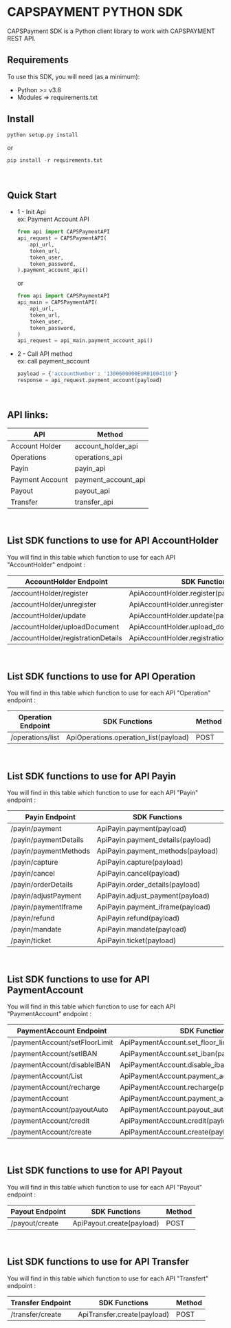 CAPSPAYMENT PYTHON SDK
=================================================

CAPSPayment SDK is a Python client library to work with CAPSPAYMENT REST API.
&nbsp;

Requirements
-------------------------------------------------
To use this SDK, you will need (as a minimum):
* Python >= v3.8
* Modules => requirements.txt
&nbsp;

Install
-------------------------------------------------
```python
python setup.py install  
```

or 
```python
pip install -r requirements.txt  
```
&nbsp;

Quick Start
-------------------------------------------------

* 1 - Init Api  
    ex: Payment Account API  

    ```python
    from api import CAPSPaymentAPI  
    api_request = CAPSPaymentAPI(
        api_url,
        token_url,
        token_user,
        token_password,
    ).payment_account_api()
    ```
    or

    ```python
    from api import CAPSPaymentAPI  
    api_main = CAPSPaymentAPI(
        api_url,
        token_url,
        token_user,
        token_password,
    )
    api_request = api_main.payment_account_api()
    ```

* 2 - Call API method  
    ex: call payment_account  
    ```python
    payload = {'accountNumber': '1300600000EUR01004110'}  
    response = api_request.payment_account(payload)  
    ```
&nbsp;

API links:
-------------------------------------------------

| API | Method
| ----------- | ----------- |
| Account Holder | account_holder_api
| Operations | operations_api
| Payin | payin_api
| Payment Account | payment_account_api
| Payout | payout_api
| Transfer | transfer_api

&nbsp;

List SDK functions to use for API AccountHolder
-------------------------------------------------

You will find in this table which function to use for each API "AccountHolder" endpoint :

| AccountHolder Endpoint      | SDK Functions | Method
| ----------- | ----------- | ----------- |
| /accountHolder/register      | ApiAccountHolder.register(payload)       | POST
| /accountHolder/unregister      | ApiAccountHolder.unregister(payload)       | POST
| /accountHolder/update      | ApiAccountHolder.update(payload)       | POST
| /accountHolder/uploadDocument      | ApiAccountHolder.upload_document(payload)       | POST
| /accountHolder/registrationDetails      | ApiAccountHolder.registration_details(payload)       | GET

&nbsp;

List SDK functions to use for API Operation
-------------------------------------------------

You will find in this table which function to use for each API "Operation" endpoint :

| Operation Endpoint      | SDK Functions | Method
| ----------- | ----------- |----------- |
| /operations/list     | ApiOperations.operation_list(payload)       | POST

&nbsp;

List SDK functions to use for API Payin
-------------------------------------------------

You will find in this table which function to use for each API "Payin" endpoint :

| Payin Endpoint      | SDK Functions | Method |
| ----------- | ----------- |----------- |
| /payin/payment      | ApiPayin.payment(payload)       | POST
| /payin/paymentDetails   | ApiPayin.payment_details(payload)        | POST
| /payin/paymentMethods   | ApiPayin.payment_methods(payload)        | POST
| /payin/capture   | ApiPayin.capture(payload)        | POST
| /payin/cancel   | ApiPayin.cancel(payload)        | POST
| /payin/orderDetails   | ApiPayin.order_details(payload)        | GET
| /payin/adjustPayment   | ApiPayin.adjust_payment(payload)        | POST
| /payin/paymentIframe   | ApiPayin.payment_iframe(payload)        | POST
| /payin/refund   | ApiPayin.refund(payload)        | POST
| /payin/mandate   | ApiPayin.mandate(payload)        | GET
| /payin/ticket   | ApiPayin.ticket(payload)        | GET

&nbsp;

List SDK functions to use for API PaymentAccount
-------------------------------------------------

You will find in this table which function to use for each API "PaymentAccount" endpoint :

| PaymentAccount Endpoint      | SDK Functions | Method
| ----------- | ----------- |----------- |
| /paymentAccount/setFloorLimit      | ApiPaymentAccount.set_floor_limit(payload) | POST
| /paymentAccount/setIBAN   | ApiPaymentAccount.set_iban(payload)        | POST
| /paymentAccount/disableIBAN   | ApiPaymentAccount.disable_iban(payload)        | POST
| /paymentAccount/List   | ApiPaymentAccount.payment_account_list(payload)        | POST
| /paymentAccount/recharge   | ApiPaymentAccount.recharge(payload)        | POST
| /paymentAccount   | ApiPaymentAccount.payment_account(payload)       | GET
| /paymentAccount/payoutAuto   | ApiPaymentAccount.payout_auto(payload)       | POST
| /paymentAccount/credit   | ApiPaymentAccount.credit(payload)       | POST
| /paymentAccount/create   | ApiPaymentAccount.create(payload)       | POST

&nbsp;

List SDK functions to use for API Payout
-------------------------------------------------

You will find in this table which function to use for each API "Payout" endpoint :

| Payout Endpoint      | SDK Functions | Method
| ----------- | ----------- |----------- |
| /payout/create      | ApiPayout.create(payload)       | POST

&nbsp;

List SDK functions to use for API Transfer
-------------------------------------------------

You will find in this table which function to use for each API "Transfert" endpoint :

| Transfer Endpoint      | SDK Functions | Method
| ----------- | ----------- | ----------- |
| /transfer/create      | ApiTransfer.create(payload)       | POST

&nbsp;

&nbsp;
